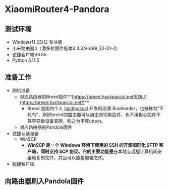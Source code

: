 # XiaomiRouter4-Pandora

## 测试环境

- Windows11 23H2 专业版
- 小米路由器4（潘多拉固件版本3.4.3.9-099_22-01-4）
- 锐捷客户端V6.85
- Python 3.11.5

## 准备工作

- 刷机准备
  - 对应路由器的Breed固件**[https://breed.hackpascal.net/EOL/](https://breed.hackpascal.net/)** 
    - Breed 是国内个人 [hackpascal](https://github.com/hackpascal) 开发的闭源 Bootloader，也被称为“不死鸟”，刷好breed的路由器可以自由的切换固件，也不用担心固件不兼容导致设备变砖，称之为不死uboot。
  - 对应路由器的Pandola固件
- 锐捷认证准备
  - WinSCP
    - **WinSCP **是一个 **Windows 环境**下使用的 SSH 的开源图形化 SFTP 客户端**，同时支持 SCP 协议。它的主要功能是**在本地与远程计算机间安全地复制文件，并且可以直接编辑文件。
- 锐捷客户端



## 向路由器刷入Pandola固件



